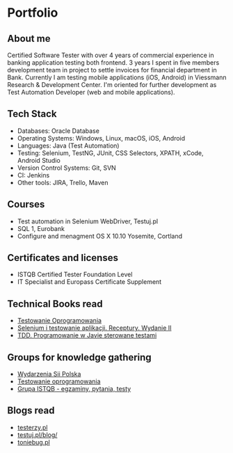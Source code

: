 # Portfolio

## About me

Certified Software Tester with over 4 years of commercial experience in banking application testing both frontend. 3 years I spent in five members development team in project to settle invoices for financial department in Bank. Currently I am testing mobile applications (iOS, Android) in Viessmann Research & Development Center. 
I'm oriented for further development as Test Automation Developer (web and mobile applications).

## Tech Stack

* Databases: Oracle Database
* Operating Systems: Windows, Linux, macOS, iOS, Android
* Languages: Java (Test Automation)
* Testing: Selenium, TestNG, JUnit, CSS Selectors, XPATH, xCode, Android Studio
* Version Control Systems: Git, SVN
* CI: Jenkins
* Other tools: JIRA, Trello, Maven

## Courses

* Test automation in Selenium WebDriver, Testuj.pl
* SQL 1, Eurobank
* Configure and menagment OS X 10.10 Yosemite, Cortland

## Certificates and licenses

* ISTQB Certified Tester Foundation Level
* IT Specialist and Europass Certificate Supplement

## Technical Books read
* [Testowanie Oprogramowania](https://pwicherski.gitbook.io)
* [Selenium i testowanie aplikacji. Receptury. Wydanie II](https://helion.pl/ksiazki/selenium-i-testowanie-aplikacji-receptury-wydanie-ii-unmesh-gundecha,seler2.htm#format/e)
* [TDD. Programowanie w Javie sterowane testami](https://helion.pl/ksiazki/tdd-programowanie-w-javie-sterowane-testami-viktor-farcic-alex-garcia,tddpro.htm#format/d)

## Groups for knowledge gathering
* [Wydarzenia Sii Polska](https://www.facebook.com/groups/SiiPoland.events/)
* [Testowanie oprogramowania](https://www.facebook.com/groups/TestowanieOprogramowania/)
* [Grupa ISTQB - egzaminy, pytania, testy](https://www.facebook.com/groups/194288250951242/)

## Blogs read

* [testerzy.pl](http://testerzy.pl)
* [testuj.pl/blog/](https://testuj.pl/blog/)
* [toniebug.pl](https://www.toniebug.pl)



